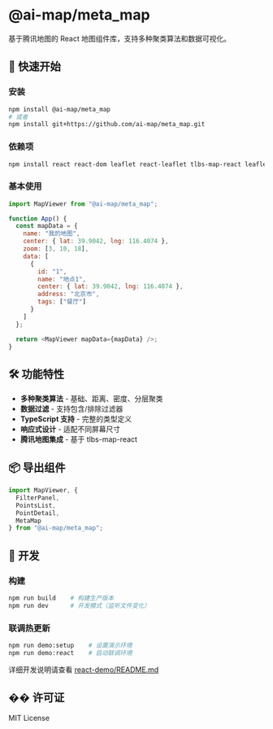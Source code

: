 # @ai-map/meta_map

基于腾讯地图的 React 地图组件库，支持多种聚类算法和数据可视化。

## 🚀 快速开始

### 安装

```bash
npm install @ai-map/meta_map
# 或者
npm install git+https://github.com/ai-map/meta_map.git
```

### 依赖项

```bash
npm install react react-dom leaflet react-leaflet tlbs-map-react leaflet.markercluster
```

### 基本使用

```javascript
import MapViewer from "@ai-map/meta_map";

function App() {
  const mapData = {
    name: "我的地图",
    center: { lat: 39.9042, lng: 116.4074 },
    zoom: [3, 10, 18],
    data: [
      {
        id: "1",
        name: "地点1",
        center: { lat: 39.9042, lng: 116.4074 },
        address: "北京市",
        tags: ["餐厅"]
      }
    ]
  };

  return <MapViewer mapData={mapData} />;
}
```

## 🛠️ 功能特性

- **多种聚类算法** - 基础、距离、密度、分层聚类
- **数据过滤** - 支持包含/排除过滤器
- **TypeScript 支持** - 完整的类型定义
- **响应式设计** - 适配不同屏幕尺寸
- **腾讯地图集成** - 基于 tlbs-map-react

## 📦 导出组件

```javascript
import MapViewer, {
  FilterPanel,
  PointsList,
  PointDetail,
  MetaMap
} from "@ai-map/meta_map";
```

## 🔧 开发

### 构建

```bash
npm run build    # 构建生产版本
npm run dev      # 开发模式（监听文件变化）
```

### 联调热更新

```bash
npm run demo:setup    # 设置演示环境
npm run demo:react    # 启动联调环境
```

详细开发说明请查看 [react-demo/README.md](./react-demo/README.md)

## �� 许可证

MIT License
